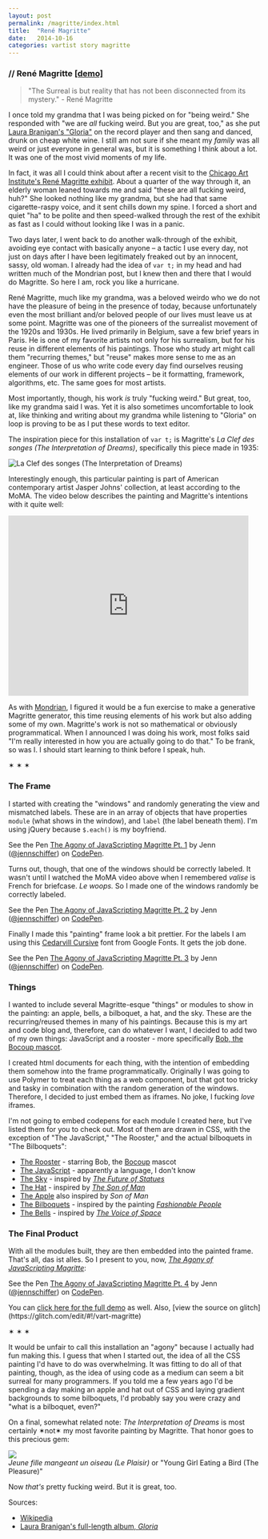 ```yaml
---
layout: post
permalink: /magritte/index.html
title:  "René Magritte"
date:   2014-10-16
categories: vartist story magritte
---
```


<h3 class="title">// René Magritte <a href="https://vart-magritte.glitch.me/l">[demo]</a></h3>

<blockquote>"The Surreal is but reality that has not been disconnected from its mystery." - René Magritte</blockquote>

<p>I once told my grandma that I was being picked on for "being weird." She responded with "we are <em>all</em> fucking weird. But you are great, too," as she put <a href="http://open.spotify.com/track/15ob9SMGLWrexuPuyuMjKl">Laura Branigan's "Gloria"</a> on the record player and then sang and danced, drunk on cheap white wine. I still am not sure if she meant my <em>family</em> was all weird or just everyone in general was, but it is something I think about a lot. It was one of the most vivid moments of my life.</p>

<p>In fact, it was all I could think about after a recent visit to the <a href="http://www.artic.edu/exhibition/magritte-mystery-ordinary-1926-1938">Chicago Art Institute's René Magritte exhibit</a>. About a quarter of the way through it, an elderly woman leaned towards me and said "these are all fucking weird, huh?" She looked nothing like my grandma, but she had that same cigarette-raspy voice, and it sent chills down my spine. I forced a short and quiet "ha" to be polite and then speed-walked through the rest of the exhibit as fast as I could without looking like I was in a panic.<p>

<p>Two days later, I went back to do another walk-through of the exhibit, avoiding eye contact with basically anyone – a tactic I use every day, not just on days after I have been legitimately freaked out by an innocent, sassy, old woman. I already had the idea of <code>var t;</code> in my head and had written much of the Mondrian post, but I knew then and there that I would do Magritte. So here I am, rock you like a hurricane.</p>

<p>René Magritte, much like my grandma, was a beloved weirdo who we do not have the pleasure of being in the presence of today, because unfortunately even the most brilliant and/or beloved people of our lives must leave us at some point. Magritte was one of the pioneers of the surrealist movement of the 1920s and 1930s. He lived primarily in Belgium, save a few brief years in Paris. He is one of my favorite artists not only for his surrealism, but for his reuse in different elements of his paintings. Those who study art might call them "recurring themes," but "reuse" makes more sense to me as an engineer. Those of us who write code every day find ourselves reusing elements of our work in different projects – be it formatting, framework, algorithms, etc. The same goes for most artists.</p>

<p>Most importantly, though, his work <em>is</em> truly "fucking weird." But great, too, like my grandma said I was. Yet it is also sometimes uncomfortable to look at, like thinking and writing about my grandma while listening to "Gloria" on loop is proving to be as I put these words to text editor.</p>

<p>The inspiration piece for this installation of <code>var t;</code> is Magritte's <em>La Clef des songes (The Interpretation of Dreams)</em>, specifically this piece made in 1935:</p>

<p class="center"><img src="/assets/magritte/interpretationofdreams.jpg" title="La Clef des songes (The Interpretation of Dreams)" title="image of Magritte's La Clef des Songes painting" /></p>

<p>Interestingly enough, this particular painting is part of American contemporary artist Jasper Johns' collection, at least according to the MoMA. The video below describes the painting and Magritte's intentions with it quite well:</p>

<p class="center"><iframe src="http://www.moma.org/audios/embed/378/6544" width="480" height="360" frameborder="0" allowfullscreen="allowfullscreen"></iframe></p>

<p>As with <a href="../mondrian">Mondrian</a>, I figured it would be a fun exercise to make a generative Magritte generator, this time reusing elements of his work but also adding some of my own. Magritte's work is not so mathematical or obviously programmatical. When I announced I was doing his work, most folks said "I'm really interested in how you are actually going to do that." To be frank, so was I. I should start learning to think before I speak, huh.</p>

<p class="hr">&sext; &sext; &sext;</p>

<h3>The Frame</h3>

<p>I started with creating the "windows" and randomly generating the view and mismatched labels. These are in an array of objects that have properties <code>module</code> (what shows in the window), and <code>label</code> (the label beneath them). I'm using jQuery because <code>$.each()</code> is my boyfriend.</p>

<p data-height="580" data-theme-id="9292" data-slug-hash="2fd8284347dfe98ff7bef8f2b84a665d" data-default-tab="result" data-user="jennschiffer" class='codepen'>See the Pen <a href='http://codepen.io/jennschiffer/pen/2fd8284347dfe98ff7bef8f2b84a665d/'>The Agony of JavaScripting Magritte Pt. 1</a> by Jenn (<a href='http://codepen.io/jennschiffer'>@jennschiffer</a>) on <a href='http://codepen.io'>CodePen</a>.</p>

<p>Turns out, though, that one of the windows should be correctly labeled. It wasn't until I watched the MoMA video above when I remembered <em>valise</em> is French for briefcase. <em>Le woops.</em> So I made one of the windows randomly be correctly labeled.</p>

<p data-height="580" data-theme-id="9292" data-slug-hash="5bc021c6c0b238a02e12dc1e57b5da53" data-default-tab="result" data-user="jennschiffer" class='codepen'>See the Pen <a href='http://codepen.io/jennschiffer/pen/5bc021c6c0b238a02e12dc1e57b5da53/'>The Agony of JavaScripting Magritte Pt. 2</a> by Jenn (<a href='http://codepen.io/jennschiffer'>@jennschiffer</a>) on <a href='http://codepen.io'>CodePen</a>.</p>

<p>Finally I made this "painting" frame look a bit prettier. For the labels I am using this <a href="https://www.google.com/fonts/specimen/Cedarville+Cursive">Cedarvill Cursive</a> font from Google Fonts. It gets the job done.</p>

<p data-height="650" data-theme-id="9292" data-slug-hash="80e2980e8c862750893b8d32a511db12" data-default-tab="result" data-user="jennschiffer" class='codepen'>See the Pen <a href='http://codepen.io/jennschiffer/pen/80e2980e8c862750893b8d32a511db12/'>The Agony of JavaScripting Magritte Pt. 3</a> by Jenn (<a href='http://codepen.io/jennschiffer'>@jennschiffer</a>) on <a href='http://codepen.io'>CodePen</a>.</p>


<h3>Things</h3>

<p>I wanted to include several Magritte-esque "things" or modules to show in the painting: an apple, bells, a bilboquet, a hat, and the sky. These are the recurring/reused themes in many of his paintings. Because this is my art and code blog and, therefore, can do whatever I want, I decided to add two of my own things: JavaScript and a rooster - more specifically <a href="http://instagram.com/p/uJjcVaPfyU">Bob, the Bocoup mascot</a>.</p>

<p>I created html documents for each thing, with the intention of embedding them somehow into the frame programmatically. Originally I was going to use Polymer to treat each thing as a web component, but that got too tricky and tasky in combination with the random generation of the windows. Therefore, I decided to just embed them as iframes. No joke, I fucking <em>love</em> iframes.</p>

<p>I'm not going to embed codepens for each module I created here, but I've listed them for you to check out. Most of them are drawn in CSS, with the exception of "The JavaScript," "The Rooster," and the actual bilboquets in "The Bilboquets":</p>

<ul>
  <li><a href="http://codepen.io/jennschiffer/pen/7c43ba1baa9cf295f441ef11698deacb">The Rooster</a> - starring Bob, the <a href="http://bocoup.com">Bocoup</a> mascot</li>
  <li><a href="http://codepen.io/jennschiffer/pen/21a1869d59275ba6fc406c23bda1214a">The JavaScript</a> - apparently a language, I don't know</li>
  <li><a href="http://codepen.io/jennschiffer/pen/0e6ff18b5a850fa93c42c2b8abdc543e">The Sky</a> - inspired by <em><a href="http://www.tate.org.uk/art/artworks/magritte-the-future-of-statues-t03258">The Future of Statues</a></em></li>
  <li><a href="http://codepen.io/jennschiffer/pen/f3fc920e1701bdd65b3520662cd7d3af">The Hat</a> - inspired by <em><a href="http://www.wikiart.org/en/René-magritte/son-of-man-1964">The Son of Man</a></em></li>
  <li><a href="http://codepen.io/jennschiffer/pen/c89b92372b8fc1dd3997d4cbb9597094">The Apple</a> also inspired by <em>Son of Man</em></li>
  <li><a href="http://codepen.io/jennschiffer/pen/fb366bfc072b85add961be22314d3b0f">The Bilboquets</a> - inspired by the painting <em><a href="http://www.wikiart.org/en/René-magritte/fashionable-people-1950">Fashionable People</a></em></li>
  <li><a href="http://codepen.io/jennschiffer/pen/f03637eea4e6a97636900e6c19e94d5f?editors=110">The Bells</a> - inspired by <em><a href="http://www.guggenheim.org/new-york/collections/collection-online/artwork/2593">The Voice of Space</a></em></li>
</ul>

<h3>The Final Product</h3>

<p>With all the modules built, they are then embedded into the painted frame. That's all, das ist alles. So I present to you, now, <a href="https://vart-magritte.glitch.me/"><em>The Agony of JavaScripting Magritte</em></a>:</p>

<p data-height="750" data-theme-id="9292" data-slug-hash="1dfa8796ea8788c6e597d4ce0109f96d" data-default-tab="result" data-user="jennschiffer" class='codepen'>See the Pen <a href='http://codepen.io/jennschiffer/pen/1dfa8796ea8788c6e597d4ce0109f96d/'>The Agony of JavaScripting Magritte Pt. 4</a> by Jenn (<a href='http://codepen.io/jennschiffer'>@jennschiffer</a>) on <a href='http://codepen.io'>CodePen</a>.</p>

<p>You can <a href="https://vart-magritte.glitch.me/">click here for the full demo</a> as well. Also, [view the source on glitch](https://glitch.com/edit/#!/vart-magritte)</p>

<p class="hr">&sext; &sext; &sext;</p>

<p>It would be unfair to call this installation an "agony" because I actually had fun making this. I guess that when I started out, the idea of all the CSS painting I'd have to do was overwhelming. It was fitting to do all of that painting, though, as the idea of using code as a medium can seem a bit surreal for many programmers. If you told me a few years ago I'd be spending a day making an apple and hat out of CSS and laying gradient backgrounds to some bilboquets, I'd probably say you were crazy and "what is a bilboquet, even?"</p>

<p>On a final, somewhat related note: <em>The Interpretation of Dreams</em> is most certainly &sext;not&sext; my most favorite painting by Magritte. That honor goes to this precious gem:</p>

<p class="center"><img src="/assets/magritte/jennsfavorite.jpg" /><br />
  <span class="caption"><em>Jeune fille mangeant un oiseau (Le Plaisir)</em> or "Young Girl Eating a Bird (The Pleasure)"</span>
</p>

<p>Now <em>that's</em> pretty fucking weird. But it is great, too.</p>

<p>Sources:
  <ul>
    <li><a href="http://en.wikipedia.org/wiki/Ren%C3%A9_Magritte">Wikipedia</a></li>
    <li><a href="http://www.amazon.com/Gloria-Laura-Branigan/dp/B000667G6O">Laura Branigan's full-length album, <em>Gloria</em></a></li>
  </ul>
</p>
